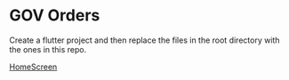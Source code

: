 # GOV Orders

Create a flutter project and then replace the files in the root directory with the ones in this repo.

[HomeScreen]("docs/Images/home.jpg")
